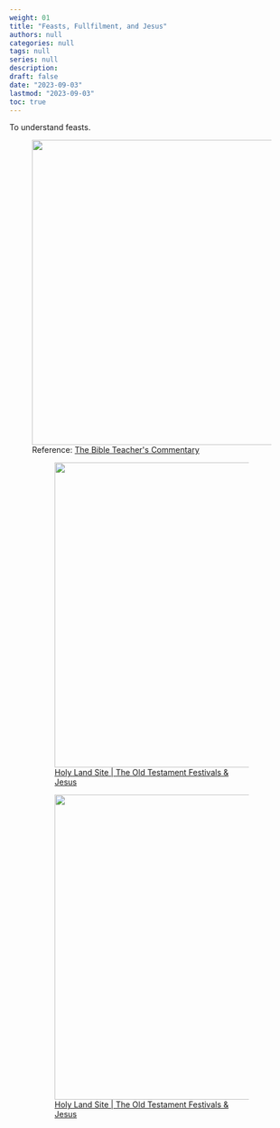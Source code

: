 ```yaml
---
weight: 01
title: "Feasts, Fullfilment, and Jesus"
authors: null
categories: null
tags: null
series: null
description: 
draft: false
date: "2023-09-03"
lastmod: "2023-09-03"
toc: true
---
```


<!--more-->

To understand feasts.

<figure>
  <img width = "540" src = "/docs/images/Biblical-Holidats.jpg"/>
  <figcaption class = "bottom">Reference: <a href = "https://www.foundationsforfreedom.net/References/NT/Gospels/Luke/Luke22/Luke22_01-30_Introduction.html" target="_blank" rel="noopener noreferrer">The Bible Teacher's Commentary</a></figcaption>
  
  
<figure>
  <img width = "540" src = "/docs/images/feasts-01.jpg"/>
  <figcaption class = "bottom"><a href = "https://www.holylandsite.com/old-testament-feasts-jesus" target="_blank" rel="noopener noreferrer">Holy Land Site | The Old Testament Festivals & Jesus</a></figcaption>
</figure>

<figure>
  <img width = "540" src = "/docs/images/feasts-02.jpg"/>
  <figcaption class = "bottom"><a href = "https://www.holylandsite.com/old-testament-feasts-jesus" target="_blank" rel="noopener noreferrer">Holy Land Site | The Old Testament Festivals & Jesus</a></figcaption>
</figure>